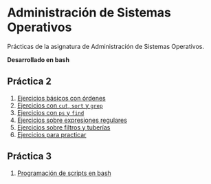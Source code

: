 # Administración de Sistemas Operativos

Prácticas de la asignatura de Administración de Sistemas Operativos.

**Desarrollado en bash**

## Práctica 2

1. [Ejercicios básicos con órdenes](./pract-2/ejercicios-basicos-con-ordenes.md)
2. [Ejercicios con `cut`, `sort` y `grep`](./pract-2/ejercicios-con-cut-sort-y-grep.md)
3. [Ejercicios con `ps` y `find`](./pract-2/ejercicios-con-ps-y-find.md)
4. [Ejercicios sobre expresiones regulares](./pract-2/ejercicios-sobre-expresiones-regulares.md)
5. [Ejercicios sobre filtros y tuberías](./pract-2/ejercicios-sobre-filtros-y-tuberias.md)
6. [Ejercicios para practicar](./pract-2/ejercicios-para-practicar.md)

## Práctica 3

1. [Programación de scripts en bash](./pract-3/)
